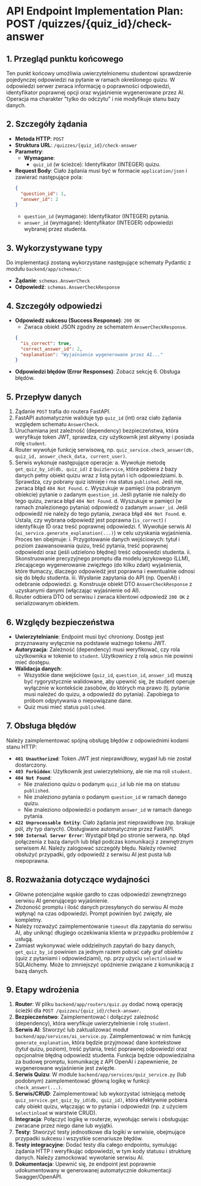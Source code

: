 # API Endpoint Implementation Plan: POST /quizzes/{quiz_id}/check-answer

## 1. Przegląd punktu końcowego
Ten punkt końcowy umożliwia uwierzytelnionemu studentowi sprawdzenie pojedynczej odpowiedzi na pytanie w ramach określonego quizu. W odpowiedzi serwer zwraca informację o poprawności odpowiedzi, identyfikator poprawnej opcji oraz wyjaśnienie wygenerowane przez AI. Operacja ma charakter "tylko do odczytu" i nie modyfikuje stanu bazy danych.

## 2. Szczegóły żądania
- **Metoda HTTP**: `POST`
- **Struktura URL**: `/quizzes/{quiz_id}/check-answer`
- **Parametry**:
  - **Wymagane**:
    - `quiz_id` (w ścieżce): Identyfikator (INTEGER) quizu.
- **Request Body**: Ciało żądania musi być w formacie `application/json` i zawierać następujące pola:
  ```json
  {
    "question_id": 1,
    "answer_id": 2
  }
  ```
  - `question_id` (wymagane): Identyfikator (INTEGER) pytania.
  - `answer_id` (wymagane): Identyfikator (INTEGER) odpowiedzi wybranej przez studenta.

## 3. Wykorzystywane typy
Do implementacji zostaną wykorzystane następujące schematy Pydantic z modułu `backend/app/schemas/`:
- **Żądanie**: `schemas.AnswerCheck`
- **Odpowiedź**: `schemas.AnswerCheckResponse`

## 4. Szczegóły odpowiedzi
- **Odpowiedź sukcesu (Success Response)**: `200 OK`
  - Zwraca obiekt JSON zgodny ze schematem `AnswerCheckResponse`.
  ```json
  {
    "is_correct": true,
    "correct_answer_id": 2,
    "explanation": "Wyjaśnienie wygenerowane przez AI..."
  }
  ```
- **Odpowiedzi błędów (Error Responses)**: Zobacz sekcję 6. Obsługa błędów.

## 5. Przepływ danych
1.  Żądanie `POST` trafia do routera FastAPI.
2.  FastAPI automatycznie waliduje typ `quiz_id` (int) oraz ciało żądania względem schematu `AnswerCheck`.
3.  Uruchamiana jest zależność (dependency) bezpieczeństwa, która weryfikuje token JWT, sprawdza, czy użytkownik jest aktywny i posiada rolę `student`.
4.  Router wywołuje funkcję serwisową, np. `quiz_service.check_answer(db, quiz_id, answer_check_data, current_user)`.
5.  Serwis wykonuje następujące operacje:
    a. Wywołuje metodę `get_quiz_by_id(db, quiz_id)` z `QuizService`, która pobiera z bazy danych pełny obiekt quizu wraz z listą pytań i ich odpowiedziami.
    b. Sprawdza, czy pobrany quiz istnieje i ma status `published`. Jeśli nie, zwraca błąd `404 Not Found`.
    c. Wyszukuje w pamięci (na pobranym obiekcie) pytanie o zadanym `question_id`. Jeśli pytanie nie należy do tego quizu, zwraca błąd `404 Not Found`.
    d. Wyszukuje w pamięci (w ramach znalezionego pytania) odpowiedź o zadanym `answer_id`. Jeśli odpowiedź nie należy do tego pytania, zwraca błąd `404 Not Found`.
    e. Ustala, czy wybrana odpowiedź jest poprawna (`is_correct`) i identyfikuje ID oraz treść poprawnej odpowiedzi.
    f. Wywołuje serwis AI (`ai_service.generate_explanation(...)`) w celu uzyskania wyjaśnienia. Proces ten obejmuje:
        i. Przygotowanie danych wejściowych: tytuł i poziom zaawansowania quizu, treść pytania, treść poprawnej odpowiedzi oraz (jeśli udzielono błędnej) treść odpowiedzi studenta.
        ii. Skonstruowanie precyzyjnego promptu dla modelu językowego (LLM), zlecającego wygenerowanie zwięzłego (do kilku zdań) wyjaśnienia, które tłumaczy, dlaczego odpowiedź jest poprawna i ewentualnie odnosi się do błędu studenta.
        iii. Wysłanie zapytania do API (np. OpenAI) i odebranie odpowiedzi.
    g. Konstruuje obiekt DTO `AnswerCheckResponse` z uzyskanymi danymi (włączając wyjaśnienie od AI).
6.  Router odbiera DTO od serwisu i zwraca klientowi odpowiedź `200 OK` z serializowanym obiektem.

## 6. Względy bezpieczeństwa
- **Uwierzytelnianie**: Endpoint musi być chroniony. Dostęp jest przyznawany wyłącznie na podstawie ważnego tokenu JWT.
- **Autoryzacja**: Zależność (dependency) musi weryfikować, czy rola użytkownika w tokenie to `student`. Użytkownicy z rolą `admin` nie powinni mieć dostępu.
- **Walidacja danych**:
  - Wszystkie dane wejściowe (`quiz_id`, `question_id`, `answer_id`) muszą być rygorystycznie walidowane, aby upewnić się, że student operuje wyłącznie w kontekście zasobów, do których ma prawo (tj. pytanie musi należeć do quizu, a odpowiedź do pytania). Zapobiega to próbom odpytywania o niepowiązane dane.
  - Quiz musi mieć status `published`.

## 7. Obsługa błędów
Należy zaimplementować spójną obsługę błędów z odpowiednimi kodami stanu HTTP:
- **`401 Unauthorized`**: Token JWT jest nieprawidłowy, wygasł lub nie został dostarczony.
- **`403 Forbidden`**: Użytkownik jest uwierzytelniony, ale nie ma roli `student`.
- **`404 Not Found`**:
  - Nie znaleziono quizu o podanym `quiz_id` lub nie ma on statusu `published`.
  - Nie znaleziono pytania o podanym `question_id` w ramach danego quizu.
  - Nie znaleziono odpowiedzi o podanym `answer_id` w ramach danego pytania.
- **`422 Unprocessable Entity`**: Ciało żądania jest nieprawidłowe (np. brakuje pól, zły typ danych). Obsługiwane automatycznie przez FastAPI.
- **`500 Internal Server Error`**: Wystąpił błąd po stronie serwera, np. błąd połączenia z bazą danych lub błąd podczas komunikacji z zewnętrznym serwisem AI. Należy zalogować szczegóły błędu. Należy również obsłużyć przypadki, gdy odpowiedź z serwisu AI jest pusta lub niepoprawna.

## 8. Rozważania dotyczące wydajności
- Główne potencjalne wąskie gardło to czas odpowiedzi zewnętrznego serwisu AI generującego wyjaśnienie.
- Złożoność promptu i ilość danych przesyłanych do serwisu AI może wpłynąć na czas odpowiedzi. Prompt powinien być zwięzły, ale kompletny.
- Należy rozważyć zaimplementowanie `timeout` dla zapytania do serwisu AI, aby uniknąć długiego oczekiwania klienta w przypadku problemów z usługą.
- Zamiast wykonywać wiele oddzielnych zapytań do bazy danych, `get_quiz_by_id` powinien za jednym razem pobrać cały graf obiektu (quiz z pytaniami i odpowiedziami), np. przy użyciu `selectinload` w SQLAlchemy. Może to zmniejszyć opóźnienie związane z komunikacją z bazą danych.

## 9. Etapy wdrożenia
1.  **Router**: W pliku `backend/app/routers/quiz.py` dodać nową operację ścieżki dla `POST /quizzes/{quiz_id}/check-answer`.
2.  **Bezpieczeństwo**: Zaimplementować i dołączyć zależność (dependency), która weryfikuje uwierzytelnienie i rolę `student`.
3.  **Serwis AI**: Stworzyć lub zaktualizować moduł `backend/app/services/ai_service.py`. Zaimplementować w nim funkcję `generate_explanation`, która będzie przyjmować dane kontekstowe (tytuł quizu, poziom), treść pytania, treść poprawnej odpowiedzi oraz opcjonalnie błędną odpowiedź studenta. Funkcja będzie odpowiedzialna za budowę promptu, komunikację z API OpenAI i zapewnienie, że wygenerowane wyjaśnienie jest zwięzłe.
4.  **Serwis Quizu**: W module `backend/app/services/quiz_service.py` (lub podobnym) zaimplementować główną logikę w funkcji `check_answer(...)`.
5.  **Serwis/CRUD**: Zaimplementować lub wykorzystać istniejącą metodę `quiz_service.get_quiz_by_id(db, quiz_id)`, która efektywnie pobiera cały obiekt quizu, włączając w to pytania i odpowiedzi (np. z użyciem `selectinload` w warstwie CRUD).
6.  **Integracja**: Połączyć logikę w routerze, wywołując serwis i obsługując zwracane przez niego dane lub wyjątki.
7.  **Testy**: Stworzyć testy jednostkowe dla logiki w serwisie, obejmujące przypadki sukcesu i wszystkie scenariusze błędów.
8.  **Testy integracyjne**: Dodać testy dla całego endpointu, symulując żądania HTTP i weryfikując odpowiedzi, w tym kody statusu i strukturę danych. Należy zamockować wywołanie serwisu AI.
9.  **Dokumentacja**: Upewnić się, że endpoint jest poprawnie udokumentowany w generowanej automatycznie dokumentacji Swagger/OpenAPI. 